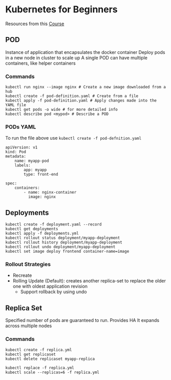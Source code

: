 # Kubernetes for Beginners

Resources from this [Course](https://www.udemy.com/course/learn-kubernetes/)

## POD
Instance of application that encapsulates the docker container
Deploy pods in a new node in cluster to scale up
A single POD can have multiple containers, like helper containers

### Commands

```
kubectl run nginx --image nginx # Create a new image downloaded from a hub
kubectl create -f pod-definition.yaml # Create from a file
kubectl apply -f pod-definition.yaml # Apply changes made into the YAML file 
kubectl get pods -o wide # for more detailed info
kubectl describe pod <mypod> # Describe a POD
```


### PODs YAML

To run the file above use `kubectl create -f pod-defnition.yaml`
```
apiVersion: v1
kind: Pod
metadata:
	name: myapp-pod
	labels:
		app: myapp
		type: front-end

spec:
	containers:
		- name: nginx-container
		  image: nginx
```		  


## Deployments

```
kubectl create -f deployment.yaml --record
kubectl get deployments
kubectl apply -f deployments.yml
kubectl rollout status deployment/myapp-deployment
kubectl rollout history deployment/myapp-deployment
kubectl rollout undo deployment/myapp-deployment
kubectl set image deploy frontend container-name=image
```

### Rollout Strategies
- Recreate
- Rolling Update (Default): creates another replica-set to replace the older one with oldest application revision
	- Support rollback by using undo


## Replica Set
Specified number of pods are guaranteed to run. Provides HA
It expands across multiple nodes

### Commands
```
kubectl create -f replica.yml
kubectl get replicaset
kubectl delete replicaset myapp-replica

kubectl replace -f replica.yml 
kubectl scale --replicas=6 -f replica.yml
```
